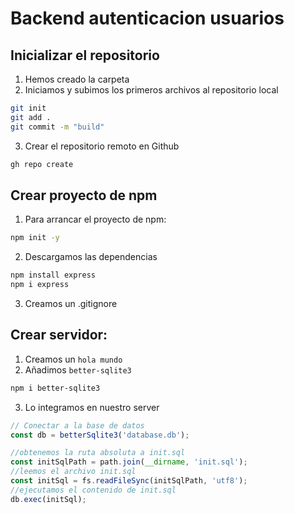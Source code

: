 # Backend autenticacion usuarios

## Inicializar el repositorio

1. Hemos creado la carpeta
2. Iniciamos y subimos los primeros archivos al repositorio local

```bash
git init
git add .
git commit -m "build"
```
3. Crear el repositorio remoto en Github

```bash
gh repo create
```

## Crear proyecto de npm

1. Para arrancar el proyecto de npm:

```bash
npm init -y
```

2. Descargamos las dependencias

```bash
npm install express
npm i express
```

3. Creamos un .gitignore

## Crear servidor:

1. Creamos un `hola mundo`
2. Añadimos `better-sqlite3`

```bash
npm i better-sqlite3
```

3. Lo integramos en nuestro server

```js
// Conectar a la base de datos
const db = betterSqlite3('database.db');

//obtenemos la ruta absoluta a init.sql
const initSqlPath = path.join(__dirname, 'init.sql');
//leemos el archivo init.sql
const initSql = fs.readFileSync(initSqlPath, 'utf8');
//ejecutamos el contenido de init.sql
db.exec(initSql);
```